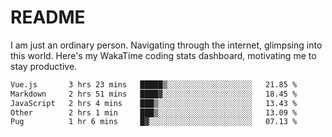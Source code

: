# README

I am just an ordinary person. Navigating through the internet, glimpsing into this world.
Here's my WakaTime coding stats dashboard, motivating me to stay productive.

<!--START_SECTION:waka-->

```txt
Vue.js       3 hrs 23 mins   █████▒░░░░░░░░░░░░░░░░░░░   21.85 %
Markdown     2 hrs 51 mins   ████▓░░░░░░░░░░░░░░░░░░░░   18.45 %
JavaScript   2 hrs 4 mins    ███▒░░░░░░░░░░░░░░░░░░░░░   13.43 %
Other        2 hrs 1 min     ███▒░░░░░░░░░░░░░░░░░░░░░   13.09 %
Pug          1 hr 6 mins     █▓░░░░░░░░░░░░░░░░░░░░░░░   07.13 %
```

<!--END_SECTION:waka-->